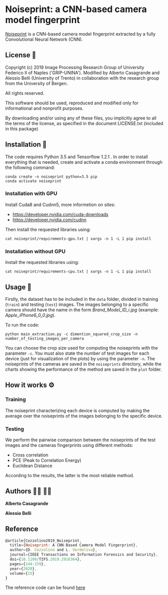 # Noiseprint: a CNN-based camera model fingerprint
[Noiseprint](https://ieeexplore.ieee.org/document/8713484) is a CNN-based camera model fingerprint
extracted by a fully Convolutional Neural Network (CNN).

## License :page_with_curl:
Copyright (c) 2019 Image Processing Research Group of University Federico II of Naples ('GRIP-UNINA').
Modified by Alberto Casagrande and Alessio Belli (University of Trento) in collaboration with the research group from the University of Bergen.

All rights reserved.

This software should be used, reproduced and modified only for informational and nonprofit purposes.

By downloading and/or using any of these files, you implicitly agree to all the
terms of the license, as specified in the document LICENSE.txt
(included in this package) 

## Installation :wrench:
The code requires Python 3.5 and Tensorflow 1.2.1 .
In order to install everything that is needed, create and activate a conda environment through the following command:
```
conda create -n noiseprint python=3.5 pip
conda activate noiseprint
```

### Installation with GPU
Install Cuda8 and Cudnn5, more informetion on sites:
- https://developer.nvidia.com/cuda-downloads
- https://developer.nvidia.com/cudnn

Then install the requested libraries using:
```
cat noiseprint/requirements-gpu.txt | xargs -n 1 -L 1 pip install
```

### Installation without GPU
Install the requested libraries using:
```
cat noiseprint/requirements-cpu.txt | xargs -n 1 -L 1 pip install
```

## Usage :key:
Firstly, the dataset has to be included in the `data` folder, divided in training (`train`) and testing (`test`) images.
The images belonging to a specific camera should have the name in the form *Brand_Model_ID_i.jpg* (example: *Apple_iPhone6_0_0.jpg*). 

To run the code:

```
python main_extraction.py -c dimention_squared_crop_size -n number_of_testing_images_per_camera
```

You can choose the crop size used for computing the noiseprints with the parameter `-c`. You must also state the number of test images for each device (just for visualization of the plots) by using the parameter `-n`.
The noiseprints of the cameras are saved in the `noiseprints` directory, while the charts showing the performance of the method are saved in the `plot` folder.

## How it works :gear:
### Training
The noiseprint characterizing each device is computed by making the average over the noiseprints of the images belonging to the specific device.

### Testing
We perform the pairwise comparison between the noiseprints of the test images and the cameras fingerprints using different methods:
- Cross correlation
- PCE (Peak to Correlation Energy)
- Euclidean Distance

According to the results, the latter is the most reliable method.

## Authors :man_technologist: :man_technologist:

**Alberto Casagrande**

**Alessio Belli**

## Reference

```js
@article{Cozzolino2019_Noiseprint,
  title={Noiseprint: A CNN-Based Camera Model Fingerprint},
  author={D. Cozzolino and L. Verdoliva},
  journal={IEEE Transactions on Information Forensics and Security},
  doi={10.1109/TIFS.2019.2916364},
  pages={144-159},
  year={2020},
  volume={15}
} 
```
The reference code can be found [here](https://github.com/grip-unina/noiseprint)
